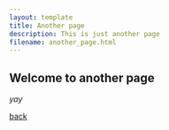 ```yaml
---
layout: template
title: Another page
description: This is just another page
filename: another_page.html
---
```


## Welcome to another page

_yay_

[back](./)
